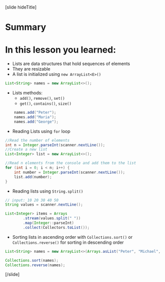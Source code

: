[slide hideTitle]
# Summary

# In this lesson you learned:
- Lists are data structures that hold sequences of elements
- They are resizable
- A list is initialized using `new ArrayList<E>()`

``` java
List<String> names = new ArrayList<>();
```
- Lists methods:
    - `add()`, `remove()`, `set()`
    - `get()`, `contains()`, `size()`


```java
    names.add("Peter");
    names.add("Maria");
    names.add("George");
```

- Reading Lists using `for` loop

```java
//Read the number of elements
int n = Integer.parseInt(scanner.nextLine()); 
//Create a new list
List<Integer> list = new ArrayList<>(); 

//Read n elements from the console and add them to the list
for (int i = 0; i < n; i++) { 
    int number = Integer.parseInt(scanner.nextLine());   
    list.add(number); 
}
```
- Reading lists using `String.split()`

```java
// input: 10 20 30 40 50
String values = scanner.nextLine();   

List<Integer> items = Arrays
        .stream(values.split(" ")) 
        .map(Integer::parseInt)       
        .collect(Collectors.toList()); 
```

- Sorting lists in ascending order with `Collections.sort()` or `Collections.reverse()` for sorting in descending order

```java
List<String> names = new ArrayList<>(Arrays.asList("Peter", "Michael", "George", "Victor", "John", "Alexander"));

Collections.sort(names);
Collections.reverse(names);
```

[/slide]


